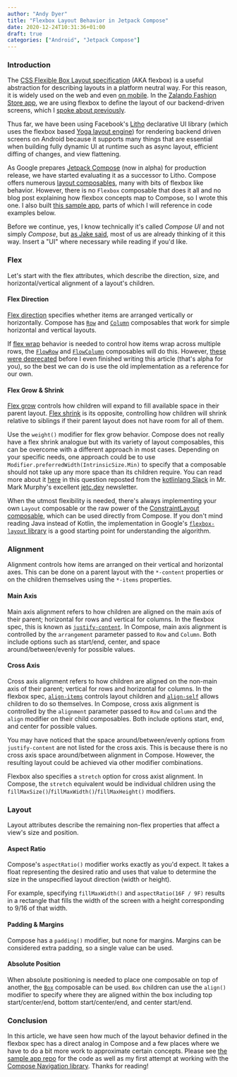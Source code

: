 ```yaml
---
author: "Andy Dyer" 
title: "Flexbox Layout Behavior in Jetpack Compose"
date: 2020-12-24T10:31:36+01:00
draft: true
categories: ["Android", "Jetpack Compose"]
---
```


### Introduction

The [CSS Flexible Box Layout specification](https://drafts.csswg.org/css-flexbox-1/) (AKA flexbox) is a useful abstraction for describing layouts in a platform neutral way. For this reason, it is widely used on the web and even [on mobile](https://github.com/google/flexbox-layout). In the [Zalando Fashion Store app](https://play.google.com/store/apps/details?id=de.zalando.mobile), we are using flexbox to define the layout of our backend-driven screens, which I [spoke about previously](http://andydyer.org/blog/2019/12/22/appcraft-faster-than-a-speeding-release-train/).

Thus far, we have been using Facebook's [Litho](https://github.com/facebook/litho) declarative UI library (which uses the flexbox based [Yoga layout engine](https://github.com/facebook/yoga)) for rendering backend driven screens on Android because it supports many things that are essential when building fully dynamic UI at runtime such as async layout, efficient diffing of changes, and view flattening.

As Google prepares [Jetpack Compose](https://developer.android.com/jetpack/compose) (now in alpha) for production release, we have started evaluating it as a successor to Litho. Compose offers numerous [layout composables](https://developer.android.com/reference/kotlin/androidx/compose/foundation/layout/package-summary#top-level-functions), many with bits of flexbox like behavior. However, there is no `Flexbox` composable that does it all and no blog post explaining how flexbox concepts map to Compose, so I wrote this one. I also built [this sample app](https://github.com/abdyer/flexbox-compose), parts of which I will reference in code examples below.

Before we continue, yes, I know technically it's called *Compose UI* and not simply *Compose*, but [as Jake said](https://jakewharton.com/a-jetpack-compose-by-any-other-name/), most of us are already thinking of it this way. Insert a "UI" where necessary while reading if you'd like.

### Flex

Let's start with the flex attributes, which describe the direction, size, and horizontal/vertical alignment of a layout's children.

#### Flex Direction

[Flex direction](https://drafts.csswg.org/css-flexbox-1/#flex-direction-property) specifies whether items are arranged vertically or horizontally. Compose has [`Row`](https://developer.android.com/reference/kotlin/androidx/compose/foundation/layout/package-summary#row) and [`Column`](https://developer.android.com/reference/kotlin/androidx/compose/foundation/layout/package-summary#column) composables that work for simple horizontal and vertical layouts.

If [flex wrap](https://drafts.csswg.org/css-flexbox-1/#flex-wrap-property) behavior is needed to control how items wrap across multiple rows, the [`FlowRow`](https://developer.android.com/reference/kotlin/androidx/compose/foundation/layout/package-summary#flowrow) and [`FlowColumn`](https://developer.android.com/reference/kotlin/androidx/compose/foundation/layout/package-summary#flowcolumn) composables will do this. However, [these were deprecated](https://android-review.googlesource.com/c/platform/frameworks/support/+/1521704) before I even finished writing this article (that's alpha for you), so the best we can do is use the old implementation as a reference for our own.

#### Flex Grow & Shrink

[Flex grow](https://developer.mozilla.org/en-US/docs/Web/CSS/flex-grow) controls how children will expand to fill available space in their parent layout. [Flex shrink](https://developer.mozilla.org/en-US/docs/Web/CSS/flex-shrink) is its opposite, controlling how children will shrink relative to siblings if their parent layout does not have room for all of them.

Use the `weight()` modifier for flex grow behavior. Compose does not really have a flex shrink analogue but with its variety of layout composables, this can be overcome with a different approach in most cases. Depending on your specific needs, one approach could be to use `Modifier.preferredWidth(IntrinsicSize.Min)` to specify that a composable should not take up any more space than its children require. You can read more about it [here](https://jetc.dev/slack/2021-01-17-matching-parent-size.html) in this question reposted from the [kotlinlang Slack](https://slack.kotlinlang.org/) in Mr. Mark Murphy's excellent [jetc.dev](https://jetc.dev) newsletter.

When the utmost flexibility is needed, there's always implementing your own `Layout` composable or the raw power of the [ConstraintLayout composable](https://developer.android.com/jetpack/compose/layout#contraintlayout), which can be used directly from Compose. If you don't mind reading Java instead of Kotlin, the implementation in Google's [`flexbox-layout` library](https://github.com/google/flexbox-layout/blob/master/flexbox/src/main/java/com/google/android/flexbox/FlexboxHelper.java) is a good starting point for understanding the algorithm.

### Alignment

Alignment controls how items are arranged on their vertical and horizontal axes. This can be done on a parent layout with the `*-content` properties or on the children themselves using the `*-items` properties.

#### Main Axis

Main axis alignment refers to how children are aligned on the main axis of their parent; horizontal for rows and vertical for columns. In the flexbox spec, this is known as [`justify-content`](https://developer.mozilla.org/en-US/docs/Web/CSS/justify-content). In Compose, main axis alignment is controlled by the `arrangement` parameter passed to `Row` and `Column`. Both include options such as start/end, center, and space around/between/evenly for possible values.

#### Cross Axis
Cross axis alignment refers to how children are aligned on the non-main axis of their parent; vertical for rows and horizontal for columns. In the flexbox spec, [`align-items`](https://developer.mozilla.org/en-US/docs/Web/CSS/align-items) controls layout children and [`align-self`](https://developer.mozilla.org/en-US/docs/Web/CSS/align-self) allows children to do so themselves. In Compose, cross axis alignment is controlled by the `alignment` parameter passed to `Row` and `Column` and the `align` modifier on their child composables. Both include options start, end, and center for possible values.

You may have noticed that the space around/between/evenly options from `justify-content` are not listed for the cross axis. This is because there is no cross axis space around/between alignment in Compose. However, the resulting layout could be achieved via other modifier combinations.

Flexbox also specifies a `stretch` option for cross axist alignment. In Compose, the `stretch` equivalent would be individual children using the `fillMaxSize()`/`fillMaxWidth()`/`fillMaxHeight()` modifiers. 

### Layout

Layout attributes describe the remaining non-flex properties that affect a view's size and position.

#### Aspect Ratio

Compose's `aspectRatio()` modifier works exactly as you'd expect. It takes a float representing the desired ratio and uses that value to determine the size in the unspecified layout direction (width or height).

For example, specifying `fillMaxWidth()` and `aspectRatio(16F / 9F)` results in a rectangle that fills the width of the screen with a height corresponding to 9/16 of that width.

#### Padding & Margins

Compose has a `padding()` modifier, but none for margins. Margins can be considered extra padding, so a single value can be used.

#### Absolute Position

When absolute positioning is needed to place one composable on top of another, the [`Box`](https://developer.android.com/reference/kotlin/androidx/compose/foundation/layout/package-summary#box) composable can be used. `Box` children can use the `align()` modifier to specify where they are aligned within the box including top start/center/end, bottom start/center/end, and center start/end.

### Conclusion

In this article, we have seen how much of the layout behavior defined in the flexbox spec has a direct analog in Compose and a few places where we have to do a bit more work to approximate certain concepts. Please see [the sample app repo](https://github.com/abdyer/flexbox-compose) for the code as well as my first attempt at working with the [Compose Navigation library](https://developer.android.com/jetpack/compose/navigation). Thanks for reading!
